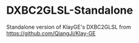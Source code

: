 # DXBC2GLSL-Standalone
Standalone version of KlayGE's DXBC2GLSL from https://github.com/QiangJi/Klay-GE